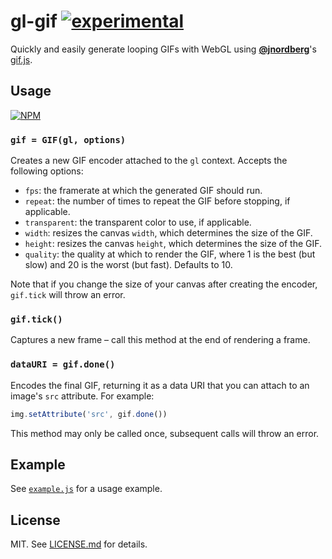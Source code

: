 # gl-gif [![experimental](http://badges.github.io/stability-badges/dist/experimental.svg)](http://github.com/badges/stability-badges)

Quickly and easily generate looping GIFs with WebGL using
**[@jnordberg](http://github.com/jnordberg)**'s
[gif.js](http://github.com/jnordberg/gif.js).

## Usage

[![NPM](https://nodei.co/npm/gl-gif.png)](https://nodei.co/npm/gl-gif/)

### `gif = GIF(gl, options)`

Creates a new GIF encoder attached to the `gl` context. Accepts the following
options:

* `fps`: the framerate at which the generated GIF should run.
* `repeat`: the number of times to repeat the GIF before stopping, if applicable.
* `transparent`: the transparent color to use, if applicable.
* `width`: resizes the canvas `width`, which determines the size of the GIF.
* `height`: resizes the canvas `height`, which determines the size of the GIF.
* `quality`: the quality at which to render the GIF, where 1 is the best (but slow)
  and 20 is the worst (but fast). Defaults to 10.

Note that if you change the size of your canvas after creating the encoder,
`gif.tick` will throw an error.

### `gif.tick()`

Captures a new frame – call this method at the end of rendering a frame.

### `dataURI = gif.done()`

Encodes the final GIF, returning it as a data URI that you can attach to an
image's `src` attribute. For example:

``` javascript
img.setAttribute('src', gif.done())
```

This method may only be called once, subsequent calls will throw an error.

## Example

See [`example.js`](https://github.com/hughsk/gl-gif/blob/master/example.js) for
a usage example.

## License

MIT. See [LICENSE.md](http://github.com/hughsk/gl-gif/blob/master/LICENSE.md) for details.

